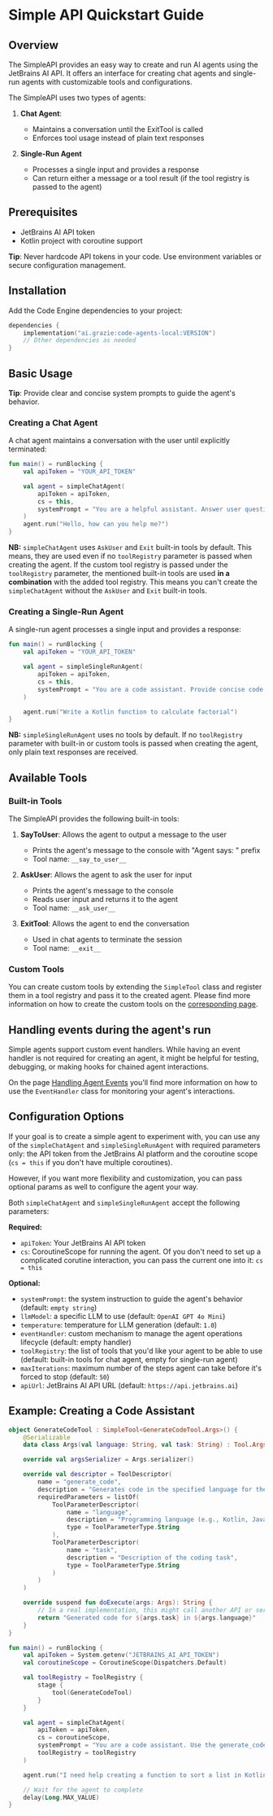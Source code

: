 # Simple API Quickstart Guide

## Overview

The SimpleAPI provides an easy way to create and run AI agents using the JetBrains AI API. It offers an
interface for creating chat agents and single-run agents with customizable tools and configurations.

The SimpleAPI uses two types of agents:

1. **Chat Agent**:
    - Maintains a conversation until the ExitTool is called
    - Enforces tool usage instead of plain text responses

2. **Single-Run Agent**
    - Processes a single input and provides a response
    - Can return either a message or a tool result (if the tool registry is passed to the agent)

## Prerequisites

- JetBrains AI API token
- Kotlin project with coroutine support

**Tip**: Never hardcode API tokens in your code. Use environment variables or secure configuration
management.

## Installation

Add the Code Engine dependencies to your project:

```kotlin
dependencies {
    implementation("ai.grazie:code-agents-local:VERSION")
    // Other dependencies as needed
}
```

## Basic Usage

**Tip**: Provide clear and concise system prompts to guide the agent's behavior.

### Creating a Chat Agent

A chat agent maintains a conversation with the user until explicitly terminated:

```kotlin
fun main() = runBlocking {
    val apiToken = "YOUR_API_TOKEN"

    val agent = simpleChatAgent(
        apiToken = apiToken,
        cs = this,
        systemPrompt = "You are a helpful assistant. Answer user questions concisely."
    )
    agent.run("Hello, how can you help me?")
}
```

**NB:** `simpleChatAgent` uses `AskUser` and `Exit` built-in tools by default. This means, they are used even if no
`toolRegistry` parameter is passed when creating the
agent. If the custom tool registry is passed under the `toolRegistry` parameter, the mentioned built-in tools are
used **in a combination** with the added tool registry. This means you can't create the `simpleChatAgent` without the
`AskUser` and `Exit` built-in tools.

### Creating a Single-Run Agent

A single-run agent processes a single input and provides a response:

```kotlin
fun main() = runBlocking {
    val apiToken = "YOUR_API_TOKEN"

    val agent = simpleSingleRunAgent(
        apiToken = apiToken,
        cs = this,
        systemPrompt = "You are a code assistant. Provide concise code examples."
    )

    agent.run("Write a Kotlin function to calculate factorial")
}
```

**NB:** `simpleSingleRunAgent` uses no tools by default. If no `toolRegistry` parameter with built-in or custom tools is
passed when creating the agent, only plain text responses are received.

## Available Tools

### Built-in Tools

The SimpleAPI provides the following built-in tools:

1. **SayToUser**: Allows the agent to output a message to the user
    - Prints the agent's message to the console with "Agent says: " prefix
    - Tool name: `__say_to_user__`

2. **AskUser**: Allows the agent to ask the user for input
    - Prints the agent's message to the console
    - Reads user input and returns it to the agent
    - Tool name: `__ask_user__`

3. **ExitTool**: Allows the agent to end the conversation
    - Used in chat agents to terminate the session
    - Tool name: `__exit__`

### Custom Tools

You can create custom tools by extending the `SimpleTool` class and register them in a tool registry and pass it to the
created agent. Please find more information on how to create the custom tools on
the [corresponding page](customTool.md).

## Handling events during the agent's run

Simple agents support custom event handlers. While having an event handler is not required for creating an agent, it
might be helpful for testing, debugging, or making hooks for chained agent interactions.

On the page [Handling Agent Events](eventHandler.md) you'll find more information on how to use the `EventHandler` class
for monitoring your agent's
interactions.

## Configuration Options

If your goal is to create a simple agent to experiment with, you can use any of the  `simpleChatAgent` and
`simpleSingleRunAgent` with required parameters only: the API token from the JetBrains AI platform and the coroutine
scope (`cs = this` if you don't have multiple coroutines).

However, if you want more flexibility and customization, you can pass optional params as well to configure the agent
your way.

Both `simpleChatAgent` and `simpleSingleRunAgent` accept the following parameters:

**Required:**

- `apiToken`: Your JetBrains AI API token
- `cs`: CoroutineScope for running the agent. Of you don't need to set up a complicated corutine interaction, you can
  pass the current one into it: `cs = this`

**Optional:**

- `systemPrompt`: the system instruction to guide the agent's behavior (default: `empty string`)
- `llmModel`: a specific LLM to use (default: `OpenAI GPT 4o Mini`)
- `temperature`: temperature for LLM generation (default: `1.0`)
- `eventHandler`: custom mechanism to manage the agent operations lifecycle (default: empty handler)
- `toolRegistry`: the list of tools that you'd like your agent to be able to use (default: built-in tools for chat
  agent, empty for single-run agent)
- `maxIterations`: maximum number of the steps agent can take before it's forced to stop (default: `50`)
- `apiUrl`: JetBrains AI API URL (default: `https://api.jetbrains.ai`)

## Example: Creating a Code Assistant

```kotlin
object GenerateCodeTool : SimpleTool<GenerateCodeTool.Args>() {
    @Serializable
    data class Args(val language: String, val task: String) : Tool.Args

    override val argsSerializer = Args.serializer()

    override val descriptor = ToolDescriptor(
        name = "generate_code",
        description = "Generates code in the specified language for the given task",
        requiredParameters = listOf(
            ToolParameterDescriptor(
                name = "language",
                description = "Programming language (e.g., Kotlin, Java, Python)",
                type = ToolParameterType.String
            ),
            ToolParameterDescriptor(
                name = "task",
                description = "Description of the coding task",
                type = ToolParameterType.String
            )
        )
    )

    override suspend fun doExecute(args: Args): String {
        // In a real implementation, this might call another API or service
        return "Generated code for ${args.task} in ${args.language}"
    }
}

fun main() = runBlocking {
    val apiToken = System.getenv("JETBRAINS_AI_API_TOKEN")
    val coroutineScope = CoroutineScope(Dispatchers.Default)

    val toolRegistry = ToolRegistry {
        stage {
            tool(GenerateCodeTool)
        }
    }

    val agent = simpleChatAgent(
        apiToken = apiToken,
        cs = coroutineScope,
        systemPrompt = "You are a code assistant. Use the generate_code tool to create code examples.",
        toolRegistry = toolRegistry
    )

    agent.run("I need help creating a function to sort a list in Kotlin")

    // Wait for the agent to complete
    delay(Long.MAX_VALUE)
}
```